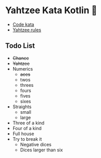 # Yahtzee Kata Kotlin 🎲

- [Code kata](https://codingdojo.org/kata/Yahtzee/)
- [Yahtzee rules](https://en.wikipedia.org/wiki/Yahtzee#Rules)

## Todo List

- ~~Chance~~
- ~~Yahtzee~~
- Numerics
  - ~~aces~~
  - twos
  - threes
  - fours
  - fives
  - sixes
- Straights
  - small
  - large
- Three of a kind
- Four of a kind
- Full house
- Try to break it
  - Negative dices
  - Dices larger than six
